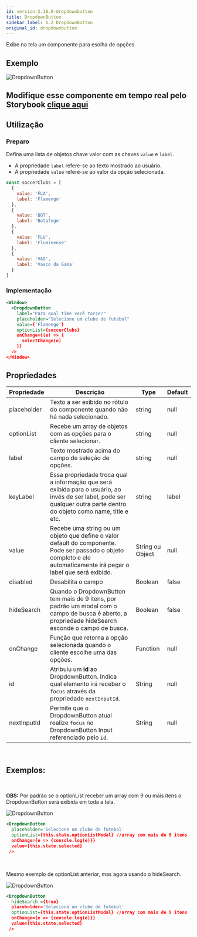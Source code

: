 ```yaml
---
id: version-2.18.0-dropdownbutton
title: DropdownButton
sidebar_label: 6.2 DropdownButton
original_id: dropdownbutton
---
```


Exibe na tela um componente para esolha de opções.

## Exemplo

![DropdownButton](assets/images_components/v2.9.0/dropdown_modal_1.png)

## Modifique esse componente em tempo real pelo Storybook [clique aqui](https://ame-miniapp-components.calindra.com.br/storybook/?path=/story/intera%C3%A7%C3%B5es-dropdownbutton--basic)

## Utilização

### Preparo

Defina uma lista de objetos chave valor com as chaves `value` e `label`.

- A propriedade `label` refere-se ao texto mostrado ao usuário.
- A propriedade `value` refere-se ao valor da opção selecionada.

```javascript
const soccerClubs = [
  {
    value: 'FLA',
    label: 'Flamengo'
  },
  {
    value: 'BOT',
    label: 'Botafogo'
  },
  {
    value: 'FLU',
    label: 'Fluminense'
  },
  {
    value: 'VAS',
    label: 'Vasco da Gama'
  }
]
```

### Implementação

```xml
<Window>
  <DropdownButton
    label="Para qual time você torce?"
    placeholder="Selecione um clube de futebol"
    value={'Flamengo'}
    optionList={soccerClubs}
    onChange={(e) => {
      selectChange(e)
    }}
  />
</Window>
```

## Propriedades

| Propriedade | Descrição                                                                                                                                                               | Type             | Default |
|-------------|-------------------------------------------------------------------------------------------------------------------------------------------------------------------------|------------------|---------|
| placeholder | Texto a ser exibido no rótulo do componente quando não há nada selecionado.                                                                                             | string           | null    |
| optionList  | Recebe um array de objetos com as opções para o cliente selecionar.                                                                                                     | string           | null    |
| label       | Texto mostrado acima do campo de seleção de opções.                                                                                                                     | string           | null    |
| keyLabel    | Essa propriedade troca qual a informação que será exibida para o usuário, ao invés de ser label, pode ser qualquer outra parte dentro do objeto como name, title e etc. | string           | label   |
| value       | Recebe uma string ou um objeto que define o valor default do componente. Pode ser passado o objeto completo e ele automaticamente irá pegar o label que será exibido.   | String ou Object | null    |
| disabled    | Desabilita o campo                                                                                                                                                      | Boolean          | false   |
| hideSearch  | Quando o DropdownButton tem mais de 9 itens, por padrão um modal com o campo de busca é aberto, a propriedade hideSearch esconde o campo de busca.                      | Boolean          | false   |
| onChange    | Função que retorna a opção selecionada quando o cliente escolhe uma das opções.                                                                                         | Function         | null    |
| id          | Atribuiu um **id** ao DropdownButton. Indica qual elemento irá receber o `focus` através da propriedade `nextInputId`.                                                  | String           | null    |
| nextInputId | Permite que o DropdownButton atual realize `focus` no DropdownButton Input referenciado pelo `id`.                                                                      | String           | null    |

<br>

## Exemplos:
<br>

**OBS:** Por padrão se o optionList receber um array com 9 ou mais itens o DropdownButton será exibida em toda a tela. 

![DropdownButton](assets/images_components/v2.16.0/dropdown_ex1.png)

```xml
<DropdownButton
  placeholder='Selecione um clube de futebol'
  optionList={this.state.optionListModal} //array com mais de 9 itens
  onChange={e => {console.log(e)}}
  value={this.state.selected}
 />
```
<br>

Mesmo exemplo de optionList anterior, mas agora usando o hideSearch. 

![DropdownButton](assets/images_components/v2.16.0/dropdown_ex2.png)

```xml
<DropdownButton
  hideSearch ={true}
  placeholder='Selecione um clube de futebol'
  optionList={this.state.optionListModal} //array com mais de 9 itens
  onChange={e => {console.log(e)}}
  value={this.state.selected}
 />
```
